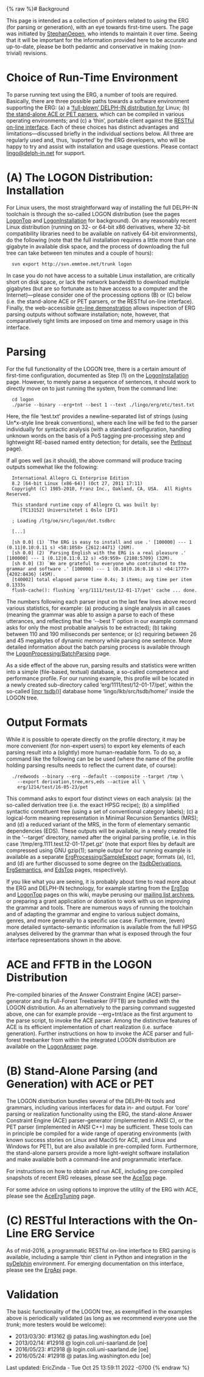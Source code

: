 {% raw %}# Background

This page is intended as a collection of pointers related to *using* the
ERG (for parsing or generation), with an eye towards first-time users.
The page was initiated by [StephanOepen](https://blog.inductorsoftware.com/docsproto/tools/StephanOepen), who intends to
maintain it over time. Seeing that it will be important for the
information provided here to be accurate and up-to-date, please be both
pedantic and conservative in making (non-trivial) revisions.

# Choice of Run-Time Environment

To parse running text using the ERG, a number of tools are required.
Basically, there are three possible paths towards a software environment
supporting the ERG: (a) a [‘full-blown’ DELPH-IN distribution
for](../ErgProcessing#logon) Linux; (b) [the stand-alone ACE or PET
parsers](../ErgProcessing#standalone), which can be compiled in various
operating environments; and (c) a ‘thin’, portable client against the
[RESTful on-line interface](../ErgProcessing#restful). Each of these
choices has distinct advantages and limitations—discussed briefly in the
individual sections below. All three are regularly used and, thus,
‘suported’ by the ERG developers, who will be happy to try and assist
with installation and usage questions. Please contact lingo@delph-in.net
for support.

<a name="logon"/>


# (A) The LOGON Distribution: Installation

For Linux users, the most straightforward way of installing the full
DELPH-IN toolchain is through the so-called LOGON distribution (see the
pages [LogonTop](https://blog.inductorsoftware.com/docsproto/tools/LogonTop) and [LogonInstallation](https://blog.inductorsoftware.com/docsproto/tools/LogonInstallation)
for background). On any reasonably recent Linux distribution (running on
32- or 64-bit x86 derivatives, where 32-bit compatibility libraries need
to be available on natively 64-bit environments), do the following (note
that the full installation requires a little more than one gigabyte in
available disk space, and the process of downloading the full tree can
take between ten minutes and a couple of hours):

      svn export http://svn.emmtee.net/trunk logon

In case you do not have access to a suitable Linux installation, are
critically short on disk space, or lack the network bandwidth to
download multiple gigabytes (but are so fortunate as to have access to a
computer and the Internet)—please consider one of the processing options
(B) or (C) below (i.e. the stand-alone ACE or PET parsers, or the
RESTful on-line interface). Finally, the web-accessible [on-line
demonstration](http://erg.delph-in.net/) allows inspection of ERG
parsing outputs without software installation; note, however, that
comparatively tight limits are imposed on time and memory usage in this
interface.

# Parsing

For the full functionality of the LOGON tree, there is a certain amount
of first-time configuration, documented as Step (1) on the
[LogonInstallation](https://blog.inductorsoftware.com/docsproto/tools/LogonInstallation) page. However, to merely parse a
sequence of sentences, it should work to directly move on to just
running the system, from the command line:

      cd logon
      ./parse --binary --erg+tnt --best 1 --text ./lingo/erg/etc/test.txt

Here, the file ‘test.txt’ provides a newline-separated list of strings
(using Un\*x-style line break conventions), where each line will be fed
to the parser individually for syntactic analysis (with a standard
configuration, handling unknown words on the basis of a PoS tagging
pre-processing step and lightweight RE-based named entity detection; for
details, see the [PetInput](/PetInput#ChartMapping) page).

If all goes well (as it should), the above command will produce tracing
outputs somewhat like the following:

      International Allegro CL Enterprise Edition
      8.2 [64-bit Linux (x86-64)] (Oct 27, 2011 17:11)
      Copyright (C) 1985-2010, Franz Inc., Oakland, CA, USA.  All Rights Reserved.
    
      This standard runtime copy of Allegro CL was built by:
         [TC13152] Universitetet i Oslo (IFI)
    
      ; Loading /ltg/oe/src/logon/dot.tsdbrc
    
      [...]
    
      [sh 0.0] (1) `The ERG is easy to install and use .' [100000] --- 1 (0.11|0.10:0.11 s) <58:1058> {2612:4471} (26M).
      [sh 0.0] (2) `Parsing English with the ERG is a real pleasure .' [100000] --- 1 (0.12|0.11:0.12 s) <59:959> {2108:5709} (32M).
      [sh 0.0] (3) `We are grateful to everyone who contributed to the grammar and software .' [100000] --- 1 (0.18|0.16:0.18 s) <84:1777> {4202:8436} (45M).
      [t40002] total elapsed parse time 0.4s; 3 items; avg time per item 0.1333s
      flush-cache(): flushing `erg/1111/test/12-01-17/pet' cache ... done.

The numbers following each parser input on the last few lines above
record various statistics, for example: (a) producing a single analysis
in all cases (meaning the grammar was able to assign a parse to each of
these utterances, and reflecting that the ‘--best 1’ option in our
example command asks for only the most probable analysis to be
extracted); (b) taking between 110 and 190 miliseconds per sentence; or
(c) requiring between 26 and 45 megabytes of dynamic memory while
parsing one sentence. More detailed information about the batch parsing
process is available through the
[LogonProcessing/BatchParsing](https://blog.inductorsoftware.com/docsproto/tools/LogonProcessing_BatchParsing) page.

As a side effect of the above run, parsing results and statistics were
written into a simple (file-based, textual) database, a so-called
competence and performance profile. For our running example, this
profile will be located in a newly created sub-directory called
‘erg/1111/test/12-01-17/pet’, within the so-called [\[incr
tsdb()\]](http://www.delph-in.net/itsdb) database home
‘lingo/lkb/src/tsdb/home/’ inside the LOGON tree.

# Output Formats

While it is possible to operate directly on the profile directory, it
may be more convenient (for non-expert users) to export key elements of
each parsing result into a (slightly) more human-readable form. To do
so, a command like the following can be be used (where the name of the
profile holding parsing results needs to reflect the current date, of
course):

      ./redwoods --binary --erg --default --composite --target /tmp \
        --export derivation,tree,mrs,eds --active all \
        erg/1214/test/16-05-23/pet

This command asks to export four distinct views on each analysis: (a)
the so-called derivation tree (i.e. the exact HPSG recipe); (b) a
simplified syntactic constituent tree (using a set of conventional
category labels); (c) a logical-form meaning representation in Minimal
Recursion Semantics (MRS); and (d) a reduced variant of the MRS, in the
form of elementary semantic dependencies (EDS). These outputs will be
available, in a newly created file in the ‘--target’ directory, named
after the original parsing profile, i.e. in this case
‘/tmp/erg.1111.test.12-01-17.pet.gz’ (note that export files by default
are compressed using GNU gzip(1); sample output for our running example
is available as a separate
[ErgProcessing/SampleExport](../ErgProcessing_SampleExport) page; formats
(a), (c), and (d) are further discussed to some degree on the
[ItsdbDerivations](https://blog.inductorsoftware.com/docsproto/tools/ItsdbDerivations), [ErgSemantics](../ErgSemantics), and
[EdsTop](https://blog.inductorsoftware.com/docsproto/tools/EdsTop) pages, respectively).

If you like what you are seeing, it is probably about time to read more
about the ERG and DELPH-IN technology, for example starting from the
[ErgTop](../ErgTop) and [LogonTop](https://blog.inductorsoftware.com/docsproto/tools/LogonTop) pages on this wiki, maybe
perusing our [mailing list archives](http://lists.delph-in.net), or
preparing a grant application or donation to work with us on improving
the grammar and tools. There are numerous ways of running the toolchain
and of adapting the grammar and engine to various subject domains,
genres, and more generally to a specific use case. Furthermore, (even)
more detailed syntacto-semantic information is available from the full
HPSG analyses delivered by the grammar than what is exposed through the
four interface representations shown in the above.

<a name="standalone"/>


# ACE and FFTB in the LOGON Distribution

Pre-compiled binaries of the Answer Constraint Engine (ACE)
parser–generator and its Full-Forest Treebanker (FFTB) are bundled with
the LOGON distribution. As an alternatively to the parsing command
suggested above, one can for example provide --erg+tnt/ace as the first
argument to the parse script, to invoke the ACE parser. Among the
distinctive features of ACE is its efficient implementation of chart
realization (i.e. surface generation). Further instructions on how to
invoke the ACE parser and full-forest treebanker from within the
integrated LOGON distribution are available on the
[LogonAnswer](https://blog.inductorsoftware.com/docsproto/tools/LogonAnswer) page.

# (B) Stand-Alone Parsing (and Generation) with ACE or PET

The LOGON distribution bundles several of the DELPH-IN tools and
grammars, including various interfaces for data in- and output. For
‘core’ parsing or realization functionality using the ERG, the
stand-alone Answer Constraint Engine (ACE) parser–generator (implemented
in ANSI C), or the PET parser (implemented in ANSI C++) may be
sufficient. These tools can in principle be compiled for a wide range of
operating environments (with known success stories on Linux and MacOS
for ACE, and Linux and Windows for PET), but are also available in
pre-compiled form. Furthermore, the stand-alone parsers provide a more
light-weight software installation and make available both a
command-line and programmatic interface.

For instructions on how to obtain and run ACE, including pre-compiled
snapshots of recent ERG releases, please see the [AceTop](https://blog.inductorsoftware.com/docsproto/tools/AceTop) page.

For some advice on using options to improve the utility of the ERG with
ACE, please see the [AceErgTuning](../AceErgTuning) page.

<a name="restful"/>


# (C) RESTful Interactions with the On-Line ERG Service

As of mid-2016, a programmatic RESTful on-line interface to ERG parsing
is available, including a sample ‘thin’ client in Python and integration
in the [pyDelphin](https://github.com/delph-in/pydelphin) environment.
For emerging documentation on this interface, please see the
[ErgApi](../ErgApi) page.

# Validation

The basic functionality of the LOGON tree, as exemplified in the
examples above is periodically validated (as long as we recommend
everyone use the *trunk*; more testers would be welcome):

- 2013/03/30: \#13162 @ patas.ling.washington.edu \[oe\]
- 2013/02/14: \#12918 @ login.coli.uni-saarland.de \[oe\]
- 2016/05/23: \#12918 @ login.coli.uni-saarland.de \[oe\]
- 2016/05/24: \#12918 @ patas.ling.washington.edu \[oe\]

Last updated: EricZinda - Tue Oct 25 13:59:11 2022 -0700
{% endraw %}
